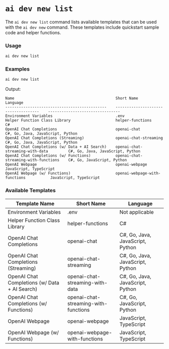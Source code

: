 # `ai dev new list`

The `ai dev new list` command lists available templates that can be used with the `ai dev new` command. These templates include quickstart sample code and helper functions.

### Usage

``` bash
ai dev new list
```

### Examples

``` bash title="List available templates"
ai dev new list
```

Output:

``` plaintext
Name                                             Short Name                              Language
---------------------------------------------    ------------------------------------    --------------------------------
Environment Variables                            .env
Helper Function Class Library                    helper-functions                        C#
OpenAI Chat Completions                          openai-chat                             C#, Go, Java, JavaScript, Python
OpenAI Chat Completions (Streaming)              openai-chat-streaming                   C#, Go, Java, JavaScript, Python
OpenAI Chat Completions (w/ Data + AI Search)    openai-chat-streaming-with-data         C#, Go, Java, JavaScript, Python
OpenAI Chat Completions (w/ Functions)           openai-chat-streaming-with-functions    C#, Go, JavaScript, Python
OpenAI Webpage                                   openai-webpage                          JavaScript, TypeScript
OpenAI Webpage (w/ Functions)                    openai-webpage-with-functions           JavaScript, TypeScript
```

### Available Templates

| Template Name                            | Short Name                              | Language                         |
|------------------------------------------|-----------------------------------------|----------------------------------|
| Environment Variables                    | .env                                    | Not applicable                   |
| Helper Function Class Library            | helper-functions                        | C#                               |
| OpenAI Chat Completions                  | openai-chat                             | C#, Go, Java, JavaScript, Python |
| OpenAI Chat Completions (Streaming)      | openai-chat-streaming                   | C#, Go, Java, JavaScript, Python |
| OpenAI Chat Completions (w/ Data + AI Search) | openai-chat-streaming-with-data         | C#, Go, Java, JavaScript, Python |
| OpenAI Chat Completions (w/ Functions)   | openai-chat-streaming-with-functions    | C#, Go, JavaScript, Python       |
| OpenAI Webpage                           | openai-webpage                          | JavaScript, TypeScript           |
| OpenAI Webpage (w/ Functions)            | openai-webpage-with-functions           | JavaScript, TypeScript           |
